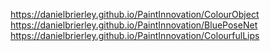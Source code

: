 https://danielbrierley.github.io/PaintInnovation/ColourObject
https://danielbrierley.github.io/PaintInnovation/BluePoseNet
https://danielbrierley.github.io/PaintInnovation/ColourfulLips